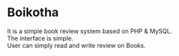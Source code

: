 <h1> Boikotha </h1>
<p> It is a simple book review system based on PHP & MySQL. <br>
The interface is simple.<br>
User can simply read and write review on Books.
</p> 
